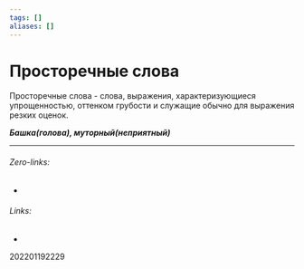 ```yaml
---
tags: []
aliases: []
---
```

# Просторечные слова
Просторечные слова - слова, выражения, характеризующиеся упрощенностью, оттенком грубости и служащие обычно для выражения резких оценок.

___Башка(голова), 
муторный(неприятный)___

___
###### Zero-links:
-
###### Links:
-

202201192229